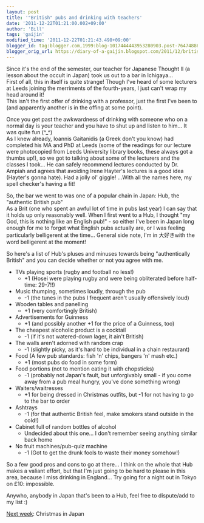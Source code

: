 ```yaml
---
layout: post
title: '"British" pubs and drinking with teachers'
date: '2011-12-22T01:21:00.002+09:00'
author: 'Bill'
tags: 'gaijin'
modified_time: '2011-12-22T01:21:43.498+09:00'
blogger_id: tag:blogger.com,1999:blog-1017444443953280903.post-7647488698107880439
blogger_orig_url: https://diary-of-a-gaijin.blogspot.com/2011/12/british-pubs-and-drinking-with-teachers.html
---
```


Since it's the end of the semester, our teacher for Japanese Thought II (a lesson about the occult in Japan) took us out to a bar in Ichigaya...  
First of all, this in itself is quite strange! Though I've heard of some lecturers at Leeds joining the merriments of the fourth-years, I just can't wrap my head around it!  
This isn't the first offer of drinking with a professor, just the first I've been to (and apparently another is in the offing at some point).  

Once you get past the awkwardness of drinking with someone who on a normal day is your teacher and you have to shut up and listen to him... It was quite fun (^_^)  
As I knew already, Ioannis Gaitanidis (a Greek don't you know) had completed his MA and PhD at Leeds (some of the readings for our lecture were photocopied from Leeds University library books, these always got a thumbs up!), so we got to talking about some of the lecturers and the classes I took... He can safely recommend lectures conducted by Dr. Ampiah and agrees that avoiding Irene Hayter's lectures is a good idea (Hayter's gonna hate). Had a jolly ol' giggle! ...With all the names here, my spell checker's having a fit!  

So, the bar we went to was one of a popular chain in Japan: Hub, the "authentic British pub"  
As a Brit (one who spent an awful lot of time in pubs last year) I can say that it holds up only reasonably well. When I first went to a Hub, I thought "my God, this is nothing like an English pub!" - so either I've been in Japan long enough for me to forget what English pubs actually are, or I was feeling particularly belligerent at the time... General side note, I'm in 大好きwith the word belligerent at the moment!  

So here's a list of Hub's pluses and minuses towards being "authentically British" and you can decide whether or not you agree with me.  

* TVs playing sports (rugby and football no less!)
  * +1 (Hosei were playing rugby and were being obliterated before half-time: 29-7!!)
* Music thumping, sometimes loudly, through the pub
  * -1 (the tunes in the pubs I frequent aren't usually offensively loud)
* Wooden tables and panelling
  * +1 (very comfortingly British)
* Advertisements for Guinness
  * +1 (and possibly another +1 for the price of a Guinness, too)
* The cheapest alcoholic product is a cocktail
  * -1 (if it's not watered-down lager, it ain't British)
* The walls aren't adorned with random crap
  * -1 (slightly picky, as it's hard to be individual in a chain restaurant)
* Food (A few pub standards: fish 'n' chips, bangers 'n' mash etc.)
  * +1 (most pubs do food in some form)
* Food portions (not to mention eating it with chopsticks)
  * -1 (probably not Japan's fault, but unforgivably small - if you come away from a pub meal hungry, you've done something wrong)
* Waiters/waitresses
  * +1 for being dressed in Christmas outfits, but -1 for not having to go to the bar to order
* Ashtrays
  * -1 (for that authentic British feel, make smokers stand outside in the cold!)
* Cabinet full of random bottles of alcohol
  * Undecided about this one... I don't remember seeing anything similar back home
* No fruit machines/pub-quiz machine
  * -1 (Got to get the drunk fools to waste their money somehow!)

So a few good pros and cons to go at there... I think on the whole that Hub makes a valiant effort, but that I'm just going to be hard to please in this area, because I miss drinking in England... Try going for a night out in Tokyo on £10: impossible.

Anywho, anybody in Japan that's been to a Hub, feel free to dispute/add to my list :)

<div><u>Next week</u>: Christmas in Japan</div>
